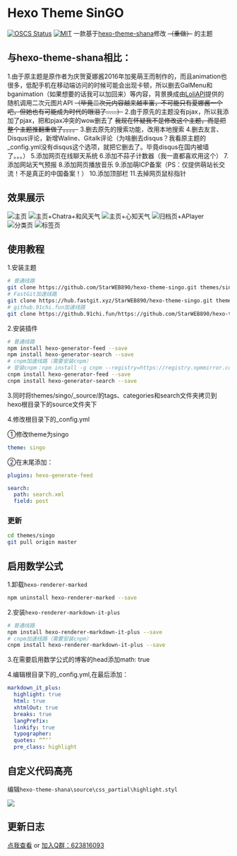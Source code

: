 # Hexo Theme SinGO
[![OSCS Status](https://www.oscs1024.com/platform/badge/StarWEB890/hexo-theme-singo.svg?size=small)](https://www.oscs1024.com/project/StarWEB890/hexo-theme-singo?ref=badge_small)   [![MIT](https://img.shields.io/badge/license-MIT-brightgreen)](https://github.com/StarWEB890/hexo-theme-singo/blob/master/LICENSE) 
一款基于[hexo-theme-shana](https://github.com/ShanaMaid/hexo-theme-shana/)修改 ~~（重做）~~ 的主题
## 与hexo-theme-shana相比：
1.由于原主题是原作者为庆贺夏娜酱2016年加冕萌王而制作的，而且animation也很多，低配手机在移动端访问的时候可能会出现卡顿，所以删去GalMenu和bganimation（如果想要的话我可以加回来）等内容，背景换成由[LoliAPI](https://www.loliapi.com/)提供的 随机调用二次元图片API
~~（毕竟二次元内容越来越丰富，不可能只有夏娜酱一个吧，但她也有可能成为时代的眼泪了……）~~
2.由于原先的主题没有pjax，所以我添加了pjax，把和pjax冲突的wow删去了
~~我现在怀疑我不是修改这个主题，而是把整个主题推翻重做了。。。。~~
3.删去原先的搜索功能，改用本地搜索
4.删去友言、Disqus评论，新增Waline、Gitalk评论（为啥删去disqus？我看原主题的_config.yml没有disqus这个选项，就把它删去了。毕竟disqus在国内被墙了。。。）
5.添加网页在线聊天系统
6.添加不蒜子计数器（我一直都喜欢用这个）
7.添加网站天气预报
8.添加网页播放音乐
9.添加萌ICP备案（PS：仅提供萌站长交流！不是真正的中国备案！）
10.添加顶部栏
11.去掉网页鼠标指针

## 效果展示
![主页](https://cdn.staticaly.com/gh/StarWEB890/TuChuang@master/images/msedge_wmU4dIlJjH.591jwk3e7zk0.webp)
![主页+Chatra+和风天气](https://cdn.staticaly.com/gh/StarWEB890/TuChuang@master/images/msedge_yvUcsKcGpB.1tj45k0kcn9c.webp)
![主页+心知天气](https://cdn.staticaly.com/gh/StarWEB890/TuChuang@master/images/msedge_1kdQdEPMdm.1hz08g118p4w.webp)
![归档页+APlayer](https://cdn.staticaly.com/gh/StarWEB890/TuChuang@master/images/msedge_P051Qkvd2c.48w206dorua0.webp)
![分类页](https://cdn.staticaly.com/gh/StarWEB890/TuChuang@master/images/msedge_XffYi8c6o2.3tozmmqph3o0.webp)
![标签页](https://cdn.staticaly.com/gh/StarWEB890/TuChuang@master/images/msedge_6gYkIb2anS.395bt75ieou0.webp)

## 使用教程
1.安装主题
``` bash
# 普通线路
git clone https://github.com/StarWEB890/hexo-theme-singo.git themes/singo
# FastGit加速线路
git clone https://hub.fastgit.xyz/StarWEB890/hexo-theme-singo.git themes/singo
# github.91chi.fun加速线路
git clone https://github.91chi.fun/https://github.com/StarWEB890/hexo-theme-singo.git themes/singo
```
2.安装插件
``` bash
# 普通线路
npm install hexo-generator-feed --save
npm install hexo-generator-search --save
# cnpm加速线路（需要安装cnpm）
# 安装cnpm：npm install -g cnpm --registry=https://registry.npmmirror.com
cnpm install hexo-generator-feed --save
cnpm install hexo-generator-search --save
```
3.同时将themes/singo/_source/的tags、categories和search文件夹拷贝到hexo根目录下的source文件夹下

4.修改根目录下的_config.yml

①修改theme为singo
``` yml
theme: singo
```
②在末尾添加：
``` yml
plugins: hexo-generate-feed

search:
  path: search.xml
  field: post
```

### 更新
``` bash
cd themes/singo
git pull origin master
``` 
## 启用数学公式

1.卸载`hexo-renderer-marked`

``` bash
npm uninstall hexo-renderer-marked --save
```
2.安装`hexo-renderer-markdown-it-plus`
``` bash
# 普通线路
npm install hexo-renderer-markdown-it-plus --save
# cnpm加速线路（需要安装cnpm）
cnpm install hexo-renderer-markdown-it-plus --save
```
3.在需要启用数学公式的博客的head添加math: true

4.编辑根目录下的_config.yml,在最后添加：

``` yaml
markdown_it_plus:
  highlight: true
  html: true
  xhtmlOut: true
  breaks: true
  langPrefix:
  linkify: true
  typographer:
  quotes: “”‘’
  pre_class: highlight
```

## 自定义代码高亮

编辑`hexo-theme-shana\source\css_partial\highlight.styl`

![](https://user-images.githubusercontent.com/20333903/28317264-c8a80a28-6bf8-11e7-88f9-f1ef542f5118.png)

## 更新日志
[点我查看](https://github.com/StarWEB890/hexo-theme-singo/blob/master/UPDATE.md) or [加入Q群：623816093](https://jq.qq.com/?_wv=1027&k=moLMRjwC)
